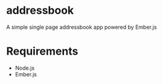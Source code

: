 # addressbook
A simple single page addressbook app powered by Ember.js

# Requirements
- Node.js
- Ember.js
